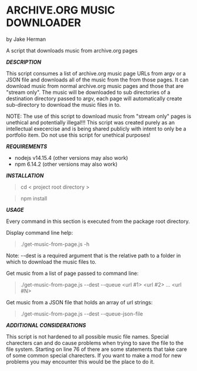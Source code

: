 ARCHIVE.ORG MUSIC DOWNLOADER
===============================================================
by Jake Herman

A script that downloads music from archive.org pages

***DESCRIPTION***


This script consumes a list of archive.org music page URLs from argv or a JSON file
and downloads all of the music from the from those pages. It can download music from
normal archive.org music pages and those that are "stream only". The music will be
downloaded to sub directories of a destination directory passed to argv, each page
will automatically create sub-directory to download the music files in to. 

NOTE: The use of this script to download music from "stream only" pages is unethical
and potentially illegal!!! This script was created purely as an intellectual execercise
and is being shared publicly with intent to only be a portfolio item. Do not use this script
for unethical purposes!

***REQUIREMENTS***


- nodejs v14.15.4 (other versions may also work)
- npm 6.14.2 (other versions may also work)

***INSTALLATION***
>cd < project root directory >

>npm install

***USAGE***


Every command in this section is executed from the package root directory.

Display command line help:
>./get-music-from-page.js -h

Note: --dest is a required argument that is the relative path to a folder in which to download the 
music files to.

Get music from a list of page passed to command line:
>./get-music-from-page.js --dest <dest dir> --queue <url #1> <url #2> ... <url #N>

Get music from a JSON file that holds an array of url strings:
>./get-music-from-page.js --dest <dest dir> --queue-json-file <relative path to json file>

***ADDITIONAL CONSIDERATIONS***


This script is not hardened to all possible music file names. Special charecters can and do
cause problems when trying to save the file to the file system. Starting on line 76 of there
are some statements that take care of some common special charecters. If you want to make a mod
for new problems you may encounter this would be the place to do it.